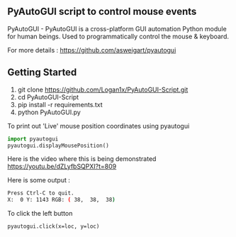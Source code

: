 ## PyAutoGUI script to control mouse events

PyAutoGUI - PyAutoGUI is a cross-platform GUI automation Python module for human beings. Used to programmatically control the mouse & keyboard.

For more details : https://github.com/asweigart/pyautogui

## Getting Started

1. git clone https://github.com/Logan1x/PyAutoGUI-Script.git
2. cd PyAutoGUI-Script
3. pip install -r requirements.txt
4. python PyAutoGUI.py

To print out 'Live' mouse position coordinates using pyautogui

```python
import pyautogui
pyautogui.displayMousePosition()
```

Here is the video where this is being demonstrated <a href="https://youtu.be/dZLyfbSQPXI?t=809" target="_blank">https://youtu.be/dZLyfbSQPXI?t=809</a>

Here is some output :

```BASH
Press Ctrl-C to quit.
X:  0 Y: 1143 RGB: ( 38,  38,  38)
```

To click the left button

```
pyautogui.click(x=loc, y=loc)
```
